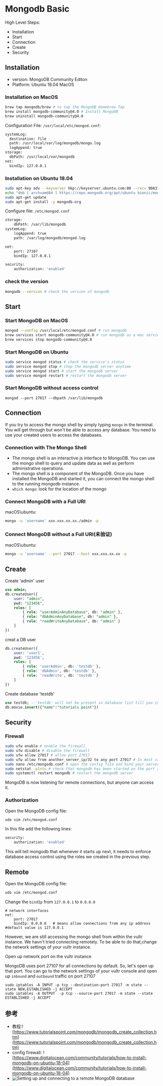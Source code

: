 # Mongodb Basic

High Level Steps:

- Installation
- Start
- Connection
- Create
- Security

## Installation

- version: MongoDB Community Editon
- Platform: Ubuntu 18.04 MacOS

### Installation on MacOS

```bash
brew tap mongodb/brew # to tap the MongoDB Homebrew Tap
brew install mongodb-community@4.0 # Install MongoDB
brew uninstall mongodb-community@4.0
```

Configuration File: `/usr/local/etc/mongod.conf`:

```bash
systemLog:
  destination: file
  path: /usr/local/var/log/mongodb/mongo.log
  logAppend: true
storage:
  dbPath: /usr/local/var/mongodb
net:
  bindIp: 127.0.0.1
```



### Installation on Ubuntu 18.04

```bash
sudo apt-key adv --keyserver hkp://keyserver.ubuntu.com:80 --recv 9DA31620334BD75D9DCB49F368818C72E52529D4
echo "deb [ arch=amd64 ] https://repo.mongodb.org/apt/ubuntu bionic/mongodb-org/4.0 multiverse" | sudo tee /etc/apt/sources.list.d/mongodb-org-4.0.list
sudo apt-get update
sudo apt-get install -y mongodb-org

```

Configure file: `/etc/mongod.conf`

```bash
storage:
    dbPath: /var/lib/mongodb
systemLog:  
    logAppend: true
    path: /var/log/mongodb/mongod.log

net:
    port: 27107
    bindIp: 127.0.0.1

security:
    authorization: 'enabled'
```


### check the version

```bash
mongodb --version # check the version of mongodb
```

## Start

### Start MongoDB on MacOS

```bash
mongod --config /usr/local/etc/mongod.conf # run mongodb
brew services start mongodb-community@4.0 # run mongodb as a mac service
brew services stop mongodb-community@4.0
```

### Start MongoDB on Ubuntu

```bash
sudo service mongod status # check the service's status
sudo service mongod stop # stop the mongodb server anytime
sudo service mongod start # start the mongodb server
sudo service mongod restart # restart the mongodb server
```

### Start MongoDB without access control
 
```base
mongod --port 27017 --dbpath /var/lib/mongodb
```

## Connection

If you try to access the mongo shell by simply typing `mongo` in the terminal. You will get through but won't be able to access any database. You need to use your created users to access the databases.

### Connection with The Mongo Shell

- The mongo shell is an interactive js interface to MongoDB. You can use the mongo shell to query and update data as well as perform administrative operations.
- The mongo shell is a component of the MongoDB. Once you have installed the MongoDB and started it, you can connect the mongo shell to  the running mongodb instance.
- `which mongo`: look for the location of the mongo 

### Connect MongoDB with a Full URI

macOS\ubuntu:

```bash
mongo -u 'username' xxx.xxx.xx.xx./admin -p
```

### Connect MongoDB without a Full URI(未验证)

macOS\ubuntu:

```bash
mongo -u 'username' --port 27017 --host xxx.xxx.xx.xx -p 
```

## Create

Create 'admin' user

```sql
use admin;
db.createUser({
    user: "admin",
    pwd: "123456",
    roles: [
        { role: "userAdminAnyDatabase", db: "admin" },
        { role: "dbAdminAnyDatabase", db: "admin" },
        { role: "readWriteAnyDatabase", db: "admin" }
    ]
})

```

creat a DB user

```sql
db.createUser({
    user: 'user1',
    pwd: '123456',
    roles: [
        { role: 'userAdmin', db: 'testdb' },
        { role: 'dbAdmin', db: 'testdb' },
        { role: 'readWrite', db: 'testdb' }
    ]
})
```

Create database 'testdb'

```sql
use testdb; --'testdb' will not be present in database list till you insert something into it. 
db.movie.insert({"name":"tutorials point"})
```

## Security

### Firewall

```bash
sudo ufw enable # enable the firewall
sudo ufw disable # disable the firewall
sudo ufw allow 27017 # allow port 27017
sudo ufw allow from another_server_ip/32 to any port 27017 # In most cases,MongoDB should be accessed from certain trusted server hosting an app. 27017:mongodb's port
sudo nano /etc/mongodb.conf # open the config file and bind your server ip: bind_ip = 127.0.0.1,server_ip
sudo netstat -plntu # check that mongodb has been started on the port 27017
sudo systemctl restart mongodb # restart the mongodb server

```
MongoDB is now listening for remote connections, but anyone can access it. 

### Authorization

Open the MongoDB config file:

```bash
udo vim /etc/mongod.conf
```

In this file add the following lines:

```bash
security:
    authorization: 'enabled'
```

This will tell mongodb that whenever it starts up next, it needs to enforce database access control using the roles we created in the previous step.

## Remote

Open the MongoDB config file:

```bash
udo vim /etc/mongod.conf
```

Change the `bindIp` from `127.0.0.1` to `0.0.0.0`

```
# network interfaces
net:
    port: 27017
    bindIp: 0.0.0.0   # means allow connections from any ip address #default value is 127.0.0.1 
```

However, we are still accessing the mongo shell from within the vultr instance. We havn't tried connecting remotely. To be able to do that,change the network settings of your vultr instance.

Open up network port on the vultr instance

MongoDB uses port 27107 for all connections by default.
So, let's open up that port. You can go to the network settings of your vultr console and 
open up `inbound` and `outbound` traffic on port 27107

```
sudo iptables -A INPUT -p tcp --destination-port 27017 -m state --state NEW,ESTABLISHED -j ACCEPT
sudo iptables -A OUTPUT  -p tcp --source-port 27017 -m state --state ESTABLISHED -j ACCEPT
```

## 参考

- 教程:![https://www.tutorialspoint.com/mongodb/mongodb_create_collection.htm](https://www.tutorialspoint.com/mongodb/mongodb_create_collection.htm)
- config firewall: ![https://www.digitalocean.com/community/tutorials/how-to-install-mongodb-on-ubuntu-18-04](https://www.digitalocean.com/community/tutorials/how-to-install-mongodb-on-ubuntu-18-04)
- ![Setting up and connecting to a remote MongoDB database](https://medium.com/founding-ithaka/setting-up-and-connecting-to-a-remote-mongodb-database-5df754a4da89)